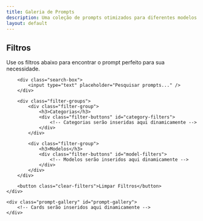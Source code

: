 ```yaml
---
title: Galeria de Prompts
description: Uma coleção de prompts otimizados para diferentes modelos de IA
layout: default
---
```


<div class="gallery-container">
    <div class="filters-section">
        <h2>Filtros</h2>
        <p>Use os filtros abaixo para encontrar o prompt perfeito para sua necessidade.</p>
        
        <div class="search-box">
            <input type="text" placeholder="Pesquisar prompts..." />
        </div>
        
        <div class="filter-groups">
            <div class="filter-group">
                <h3>Categorias</h3>
                <div class="filter-buttons" id="category-filters">
                    <!-- Categorias serão inseridas aqui dinamicamente -->
                </div>
            </div>
            
            <div class="filter-group">
                <h3>Modelos</h3>
                <div class="filter-buttons" id="model-filters">
                    <!-- Modelos serão inseridos aqui dinamicamente -->
                </div>
            </div>
        </div>
        
        <button class="clear-filters">Limpar Filtros</button>
    </div>

    <div class="prompt-gallery" id="prompt-gallery">
        <!-- Cards serão inseridos aqui dinamicamente -->
    </div>
</div>

<script>
    // Função para carregar dados do JSON
    async function loadGalleryData() {
        try {
            // Em desenvolvimento local, usa sample.json
            const isDev = window.location.hostname === 'localhost' || window.location.hostname === '127.0.0.1';
            const dataUrl = isDev ? '/assets/data/sample.json' : '/assets/data/gallery.json';
            
            const response = await fetch(dataUrl);
            const data = await response.json();
            return data;
        } catch (error) {
            console.error('Error loading gallery data:', error);
            return null;
        }
    }

    // Função para criar um card de prompt
    function createPromptCard(prompt) {
        return `
            <div class="prompt-card" data-category="${prompt.category.toLowerCase()}" data-model="${prompt.model.toLowerCase()}">
                <div class="card-header">
                    <div class="card-badges">
                        <span class="badge model-badge">${prompt.model}</span>
                        <span class="badge category-badge">${prompt.category}</span>
                    </div>
                    <h3>${prompt.title}</h3>
                    <p class="description">${prompt.description}</p>
                </div>
                
                <div class="card-tags">
                    ${prompt.tags.map(tag => `<span class="tag">${tag}</span>`).join(' ')}
                </div>
                
                <div class="card-footer">
                    <div class="metadata">
                        <span class="version">v${prompt.version}</span>
                        <span class="date">${prompt.date}</span>
                    </div>
                    <div class="actions">
                        <button class="copy-btn" title="Copiar">
                            <span class="material-icons">content_copy</span>
                        </button>
                        <button class="expand-btn" title="Expandir">
                            <span class="material-icons">open_in_full</span>
                        </button>
                    </div>
                </div>
            </div>
        `;
    }

    // Função para criar botões de filtro
    function createFilterButtons(items, containerId) {
        const container = document.getElementById(containerId);
        items.forEach((item, index) => {
            const button = document.createElement('button');
            button.className = 'filter-btn' + (index === 0 ? ' active' : '');
            button.textContent = item;
            container.appendChild(button);
        });
    }

    // Inicialização
    document.addEventListener('DOMContentLoaded', async function() {
        const data = await loadGalleryData();
        if (!data) return;

        // Criar filtros
        createFilterButtons(data.categories, 'category-filters');
        createFilterButtons(data.models, 'model-filters');

        // Criar cards
        const gallery = document.getElementById('prompt-gallery');
        data.prompts.forEach(prompt => {
            gallery.insertAdjacentHTML('beforeend', createPromptCard(prompt));
        });

        // Inicializar funcionalidades
        initializeGalleryFunctionality();
    });
</script>